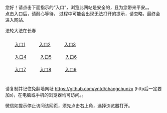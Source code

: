 您好！请点击下面指示的“入口”，浏览此网站是安全的，且为您带来平安。。 <br/>
点击入口后，请耐心等待， 过程中可能会出现无法打开的提示，请忽略，最终会进入网站. </br>

法轮大法在长春<br/>
<div style="padding:10px"><a style="margin:20px" target="_blank" href="https://d42jzbl7a96rn.cloudfront.net/2Qpsp?dcgysvw" id="ccLink1" rel="nofollow">入口1</a> <a target="_blank" style="margin:20px" href="https://d3ihjq0t2v4uzq.cloudfront.net/2Qpsp?hnvgq" id="ccLink2" rel="nofollow">入口2</a> <a style="margin:20px" target="_blank" href="https://d2u0lfst9p7m6q.cloudfront.net/2Qpsp?pvszweg" id="ccLink3" rel="nofollow">入口3</a></div>

<div style="padding:10px" ><a style="margin:20px" target="_blank" href="https://d42jzbl7a96rn.cloudfront.net/2Qpsp?dcgysvw" id="ccLink4" rel="nofollow">入口4</a> <a style="margin:20px" href="https://d3ihjq0t2v4uzq.cloudfront.net/2Qpsp?hnvgq" target="_blank" id="ccLink5" rel="nofollow">入口5</a> <a style="margin:20px" href="https://d2u0lfst9p7m6q.cloudfront.net/2Qpsp?pvszweg" target="_blank" id="ccLink6" rel="nofollow">入口6</a></div>

<div style="padding:10px"><a style="margin:20px" target="_blank" href="https://d42jzbl7a96rn.cloudfront.net/2Qpsp?dcgysvw" id="ccLink7" rel="nofollow">入口7</a> <a style="margin:20px" href="https://d3ihjq0t2v4uzq.cloudfront.net/2Qpsp?hnvgq" target="_blank" id="ccLink8" rel="nofollow">入口8</a> <a style="margin:20px" target="_blank" href="https://d2u0lfst9p7m6q.cloudfront.net/2Qpsp?pvszweg" id="ccLink9" rel="nofollow">入口9</a></div>

<br/>



请复制并记住免翻墙网址 https://github.com/yntd/changchunzx (http后一定要加s)，在电脑或手机的浏览器均可访问。。<br/>

微信如提示停止访问该网页，须先点击右上角，选择浏览器打开。
